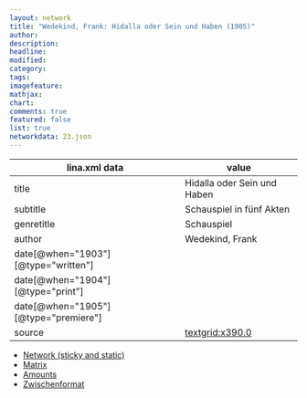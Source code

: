 ```yaml
---
layout: network
title: "Wedekind, Frank: Hidalla oder Sein und Haben (1905)"
author:
description:
headline:
modified:
category:
tags:
imagefeature: 
mathjax: 
chart: 
comments: true
featured: false
list: true
networkdata: 23.json
---
```

lina.xml data  | value
------------- | -------------
title|Hidalla oder Sein und Haben
subtitle|Schauspiel in fünf Akten
genretitle|Schauspiel
author|Wedekind, Frank
date[@when="1903"][@type="written"]|
date[@when="1904"][@type="print"]|
date[@when="1905"][@type="premiere"]|
source|[textgrid:x390.0](https://textgridlab.org/1.0/tgcrud-public/rest/textgrid:x390.0/data)



* [Network (sticky and static)](/network23)
* [Matrix](/matrix23)
* [Amounts](/amounts23)
* [Zwischenformat](/lina23 )
